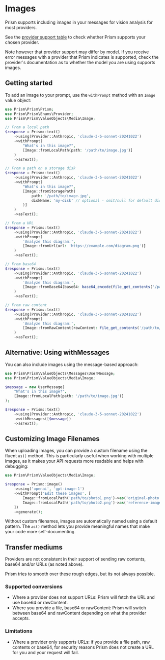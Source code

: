 # Images

Prism supports including images in your messages for vision analysis for most providers.

See the [provider support table](/getting-started/introduction.html#provider-support) to check whether Prism supports your chosen provider.

Note however that provider support may differ by model. If you receive error messages with a provider that Prism indicates is supported, check the provider's documentation as to whether the model you are using supports images.

## Getting started

To add an image to your prompt, use the `withPrompt` method with an `Image` value object:

```php
use Prism\Prism\Prism;
use Prism\Prism\Enums\Provider;
use Prism\Prism\ValueObjects\Media\Image;

// From a local path
$response = Prism::text()
    ->using(Provider::Anthropic, 'claude-3-5-sonnet-20241022')
    ->withPrompt(
        "What's in this image?",
        [Image::fromLocalPath(path: '/path/to/image.jpg')]
    )
    ->asText();

// From a path on a storage disk
$response = Prism::text()
    ->using(Provider::Anthropic, 'claude-3-5-sonnet-20241022')
    ->withPrompt(
        "What's in this image?",
        [Image::fromStoragePath(
            path: '/path/to/image.jpg',
            diskName: 'my-disk' // optional - omit/null for default disk
        )]
    )
    ->asText();

// From a URL
$response = Prism::text()
    ->using(Provider::Anthropic, 'claude-3-5-sonnet-20241022')
    ->withPrompt(
        'Analyze this diagram:',
        [Image::fromUrl(url: 'https://example.com/diagram.png')]
    )
    ->asText();

// From base64
$response = Prism::text()
    ->using(Provider::Anthropic, 'claude-3-5-sonnet-20241022')
    ->withPrompt(
        'Analyze this diagram:',
        [Image::fromBase64(base64: base64_encode(file_get_contents('/path/to/image.jpg')))]
    )
    ->asText();

// From raw content
$response = Prism::text()
    ->using(Provider::Anthropic, 'claude-3-5-sonnet-20241022')
    ->withPrompt(
        'Analyze this diagram:',
        [Image::fromRawContent(rawContent: file_get_contents('/path/to/image.jpg'))]
    )
    ->asText();
```

## Alternative: Using withMessages

You can also include images using the message-based approach:

```php
use Prism\Prism\ValueObjects\Messages\UserMessage;
use Prism\Prism\ValueObjects\Media\Image;

$message = new UserMessage(
    "What's in this image?",
    [Image::fromLocalPath(path: '/path/to/image.jpg')]
);

$response = Prism::text()
    ->using(Provider::Anthropic, 'claude-3-5-sonnet-20241022')
    ->withMessages([$message])
    ->asText();
```

## Customizing Image Filenames

When uploading images, you can provide a custom filename using the fluent `as()` method. This is particularly useful when working with multiple images, as it makes your API requests more readable and helps with debugging:

```php
use Prism\Prism\ValueObjects\Media\Image;

$response = Prism::image()
    ->using('openai', 'gpt-image-1')
    ->withPrompt('Edit these images', [
        Image::fromLocalPath('path/to/photo1.png')->as('original-photo.png'),
        Image::fromLocalPath('path/to/photo2.png')->as('reference-image.png'),
    ])
    ->generate();
```

Without custom filenames, images are automatically named using a default pattern. The `as()` method lets you provide meaningful names that make your code more self-documenting.

## Transfer mediums

Providers are not consistent in their support of sending raw contents, base64 and/or URLs (as noted above).

Prism tries to smooth over these rough edges, but its not always possible.

### Supported conversions
- Where a provider does not support URLs: Prism will fetch the URL and use base64 or rawContent.
- Where you provide a file, base64 or rawContent: Prism will switch between base64 and rawContent depending on what the provider accepts.

### Limitations
- Where a provider only supports URLs: if you provide a file path, raw contents or base64, for security reasons Prism does not create a URL for you and your request will fail.
